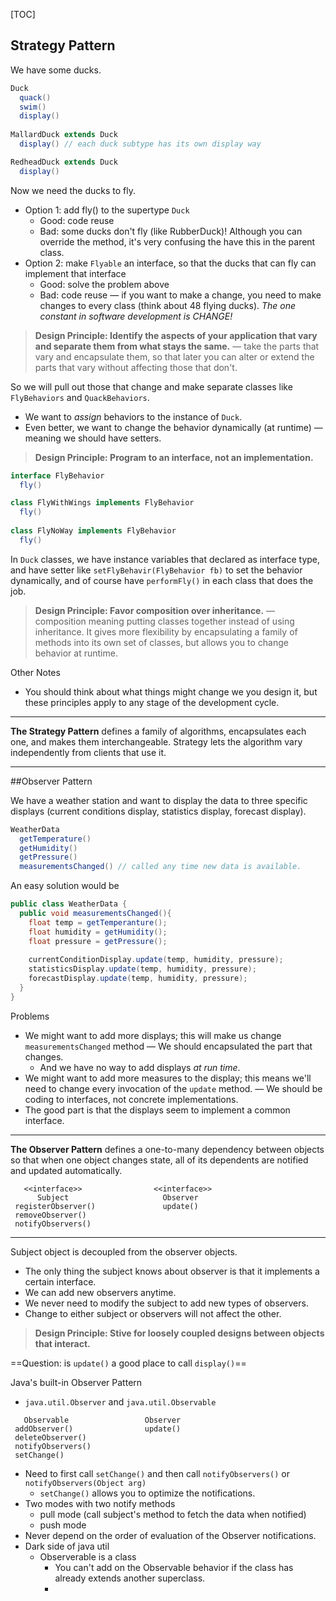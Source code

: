 [TOC]

## Strategy Pattern

We have some ducks.

```java
Duck
  quack()
  swim()
  display()
  
MallardDuck extends Duck
  display() // each duck subtype has its own display way

RedheadDuck extends Duck
  display()
```

Now we need the ducks to fly.

* Option 1: add fly() to the supertype `Duck`
  * Good: code reuse
  * Bad: some ducks don't fly (like RubberDuck)! Although you can override the method, it's very confusing the have this in the parent class.
* Option 2: make `Flyable` an interface, so that the ducks that can fly can implement that interface
  * Good: solve the problem above
  * Bad: code reuse — if you want to make a change, you need to make changes to every class (think about 48 flying ducks). *The one constant in software development is CHANGE!*

> **Design Principle: Identify the aspects of your application that vary and separate them from what stays the same.** — take the parts that vary and encapsulate them, so that later you can alter or extend the parts that vary without affecting those that don't.

So we will pull out those that change and make separate classes like `FlyBehaviors` and `QuackBehaviors`.

* We want to *assign* behaviors to the instance of `Duck`.
* Even better, we want to change the behavior dynamically (at runtime) — meaning we should have setters.

> **Design Principle: Program to an interface, not an implementation.**

```java
interface FlyBehavior
  fly()

class FlyWithWings implements FlyBehavior
  fly()
  
class FlyNoWay implements FlyBehavior
  fly()
```

In `Duck` classes, we have instance variables that declared as interface type, and have setter like `setFlyBehavir(FlyBehavior fb)` to set the behavior dynamically, and of course have `performFly()` in each class that does the job.

> **Design Principle: Favor composition over inheritance.** — composition meaning putting classes together instead of using inheritance. It gives more flexibility by encapsulating a family of methods into its own set of classes, but allows you to change behavior at runtime.

Other Notes

* You should think about what things might change we you design it, but these principles apply to any stage of the development cycle.

---

**The Strategy Pattern** defines a family of algorithms, encapsulates each one, and makes them interchangeable. Strategy lets the algorithm vary independently from clients that use it.

---



##Observer Pattern 

We have a weather station and want to display the data to three specific displays (current conditions display, statistics display, forecast display).

```java
WeatherData
  getTemperature()
  getHumidity()
  getPressure()
  measurementsChanged() // called any time new data is available.
```

An easy solution would be

```java
public class WeatherData {
  public void measurementsChanged(){
    float temp = getTemperanture();
    float humidity = getHumidity();
    float pressure = getPressure();
    
    currentConditionDisplay.update(temp, humidity, pressure);
    statisticsDisplay.update(temp, humidity, pressure);
    forecastDisplay.update(temp, humidity, pressure);
  }
}
```

Problems

* We might want to add more displays; this will make us change `measurementsChanged` method — We should encapsulated the part that changes.
  * And we have no way to add displays *at run time*.
* We might want to add more measures to the display; this means we'll need to change every invocation of the `update` method. — We should be coding to interfaces, not concrete implementations.
* The good part is that the displays seem to implement a common interface.

---

**The Observer Pattern** defines a one-to-many dependency between objects so that when one object changes state, all of its dependents are notified and updated automatically.

```
   <<interface>>				<<interface>>
	  Subject					  Observer
 registerObserver()				  update()
 removeObserver()
 notifyObservers()
```

---

 Subject object is decoupled from the observer objects.

* The only thing the subject knows about observer is that it implements a certain interface.
* We can add new observers anytime.
* We never need to modify the subject to add new types of observers.
* Change to either subject or observers will not affect the other.

> **Design Principle: Stive for loosely coupled designs between objects that interact.**

==Question: is `update()` a good place to call `display()`==

Java's built-in Observer Pattern

* `java.util.Observer` and `java.util.Observable`

```
   Observable			      Observer
 addObserver()				  update()
 deleteObserver()
 notifyObservers()
 setChange()
```

* Need to first call `setChange()` and then call `notifyObservers()` or `notifyObservers(Object arg)`
  * `setChange()` allows you to optimize the notifications.
* Two modes with two notify methods
  * pull mode (call subject's method to fetch the data when notified)
  * push mode
* Never depend on the order of evaluation of the Observer notifications.
* Dark side of java util
  * Observerable is a class
    * You can't add on the Observable behavior if the class has already extends another superclass.
    * ​









